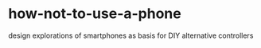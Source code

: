 # how-not-to-use-a-phone
design explorations of smartphones as basis for DIY alternative controllers
